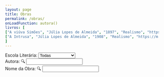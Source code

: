 ```yaml
---
layout: page
title: Obras
permalink: /obras/
onLoadFunction: autora()
livros: [
["A viúva Simões", "Júlia Lopes de Almeida", "1897", "Realismo", "https://images-na.ssl-images-amazon.com/images/I/41LokrPE6jL._SX311_BO1,204,203,200_.jpg"],
["A Intrusa", "Júlia Lopes de Almeida", "1908", "Realismo", "https://m.media-amazon.com/images/I/51T2IipVdtL.jpg"]
]
---
```

<script>
var obras = [];
{% for livro in page.livros %}
obras[{{ forloop.index0 }}] = {titulo:"{{ livro[0] }}", autora:"{{ livro[1] }}", ano:"{{ livro[2] }}", escola:"{{ livro[3] }}", imagem:"{{ livro[4] }}", link:"{{ livro[0] | slugify: "latin"}}"};
{% endfor %}

var obrasMesmo = [];
var obrasDeVerdade = [];

function autora()
{
	obrasMesmo = [];
	var autoraBar = document.getElementById("autorabox");
	var autoraVal = autoraBar.value;
    	for(i in obras)
    	{
		var novaAutora = string_to_slug_mod(obras[i].autora);
    		if(novaAutora.includes(string_to_slug_mod(autoraVal)))
        	{
        		obrasMesmo[obrasMesmo.length] = obras[i];
        	}
    	}
	search();
}

function search()
{
	obrasDeVerdade = [];
	var searchBar = document.getElementById("termo");
	var termo = searchBar.value;
    	for(i in obrasMesmo)
    	{
		var novoTitulo = string_to_slug_mod(obrasMesmo[i].titulo);
    		if(novoTitulo.includes(string_to_slug_mod(termo)))
        	{
        		obrasDeVerdade[obrasDeVerdade.length] = obrasMesmo[i];
        	}
    	}
	escolaLit();
}

function escolaLit() {
  var escolaOptions = document.getElementById("filtros");
  var escola = escolaOptions.options[escolaOptions.selectedIndex].text;
  document.getElementById("demo").innerHTML = "";
  
  for (i in obrasDeVerdade)
  {
  	if(escola != "Todas" && obrasDeVerdade[i].escola != escola) continue;
    document.getElementById("demo").innerHTML += 
    '<div class="bookpreview">'+
	'<div class="row">'+
    '<div class="columncapatwo"><img src=' + obrasDeVerdade[i].imagem + '> </div>'+
    '<div class="columntwo">'+
    '<b style="font-weight:900;font-size:25px">' + obrasDeVerdade[i].titulo + '</b><br>' +
    '<tag style="color:#505050;font-size:16px"><i><b>' + obrasDeVerdade[i].autora + '</b> - ' + obrasDeVerdade[i].ano + '</i></tag><br><br>' +
    '<button class="button" onclick=\'window.open("{{ site.url }}obras/' + obrasDeVerdade[i].link + '", "_self")\'>Conferir Obra</button>'+
    '</div></div></div>';
  }
}

function string_to_slug_mod (str) {
    str = str.replace(/^\s+|\s+$/g, ''); // trim
    str = str.toLowerCase();
    // remove accents, swap ñ for n, etc
    var from = "ãàáäâèéëêìíïîòóöôùúüûñç·/_,:;õ";
    var to   = "aaaaaeeeeiiiioooouuuunc      o";
    for (var i=0, l=from.length ; i<l ; i++) {
        str = str.replace(new RegExp(from.charAt(i), 'g'), to.charAt(i));
    }
    str = str.replace(/[^a-z0-9 -]/g, '') // remove invalid chars
        .replace(/\s+/g, ' ') // collapse whitespace and replace by spacebar
        .replace(/ +/g, ' '); // collapse spaces
	return str;
}
</script>
<form>
Escola Literária:
<select id="filtros" onload="escolaLit()" onchange="autora()">
  <option>Todas</option>
  <option>Realismo</option>
  <option>Parnasianismo</option>
  <option>Pré-Modernismo</option>
</select> <br>
Autora: &#x1F50D
<input type="text" id="autorabox" value="" oninput="autora()"><br>
Nome da Obra: &#x1F50D
<input type="text" id="termo" value="" oninput="autora()"><br>
</form>
<p id="demo"></p>
